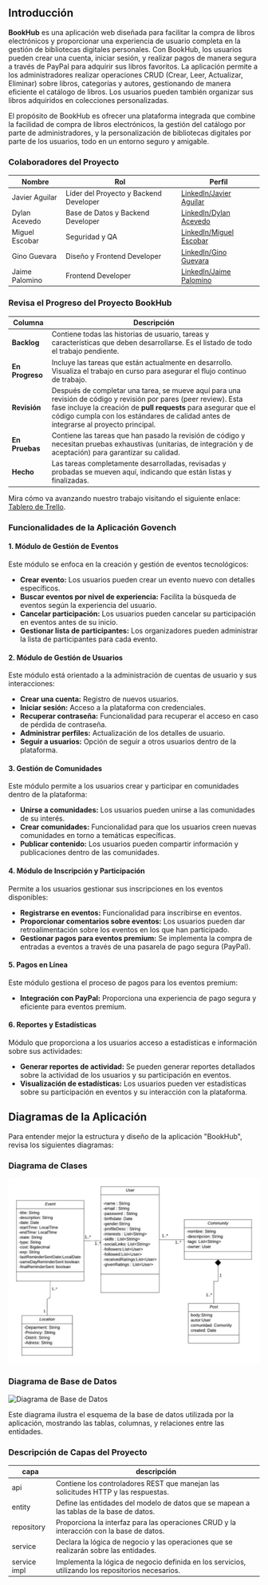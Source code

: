
## Introducción

**BookHub** es una aplicación web diseñada para facilitar la compra de libros electrónicos y proporcionar una experiencia de usuario completa en la gestión de bibliotecas digitales personales. Con BookHub, los usuarios pueden crear una cuenta, iniciar sesión, y realizar pagos de manera segura a través de PayPal para adquirir sus libros favoritos. La aplicación permite a los administradores realizar operaciones CRUD (Crear, Leer, Actualizar, Eliminar) sobre libros, categorías y autores, gestionando de manera eficiente el catálogo de libros. Los usuarios pueden también organizar sus libros adquiridos en colecciones personalizadas.

El propósito de BookHub es ofrecer una plataforma integrada que combine la facilidad de compra de libros electrónicos, la gestión del catálogo por parte de administradores, y la personalización de bibliotecas digitales por parte de los usuarios, todo en un entorno seguro y amigable.

### Colaboradores del Proyecto

| **Nombre**           | **Rol**                                | **Perfil**                  |
|----------------------|----------------------------------------|-----------------------------|
| Javier Aguilar        | Líder del Proyecto y Backend Developer | [LinkedIn/Javier Aguilar]()  |
| Dylan Acevedo         | Base de Datos y Backend Developer      | [LinkedIn/Dylan Acevedo]()   |
| Miguel Escobar        | Seguridad y QA                        | [LinkedIn/Miguel Escobar]()  |
| Gino Guevara          | Diseño y Frontend Developer            | [LinkedIn/Gino Guevara]()    |
| Jaime Palomino        | Frontend Developer                    | [LinkedIn/Jaime Palomino]()  |


### Revisa el Progreso del Proyecto BookHub

| **Columna**       | **Descripción**                                                                                                                                    |
|-------------------|----------------------------------------------------------------------------------------------------------------------------------------------------|
| **Backlog**       | Contiene todas las historias de usuario, tareas y características que deben desarrollarse. Es el listado de todo el trabajo pendiente.              |
| **En Progreso**   | Incluye las tareas que están actualmente en desarrollo. Visualiza el trabajo en curso para asegurar el flujo continuo de trabajo.                   |
| **Revisión**      | Después de completar una tarea, se mueve aquí para una revisión de código y revisión por pares (peer review). Esta fase incluye la creación de **pull requests** para asegurar que el código cumpla con los estándares de calidad antes de integrarse al proyecto principal. |
| **En Pruebas**    | Contiene las tareas que han pasado la revisión de código y necesitan pruebas exhaustivas (unitarias, de integración y de aceptación) para garantizar su calidad. |
| **Hecho**         | Las tareas completamente desarrolladas, revisadas y probadas se mueven aquí, indicando que están listas y finalizadas.                               |

Mira cómo va avanzando nuestro trabajo visitando el siguiente enlace: [Tablero de Trello](https://trello.com/b/5sNtLdze).


### Funcionalidades de la Aplicación Govench

#### 1. **Módulo de Gestión de Eventos**

Este módulo se enfoca en la creación y gestión de eventos tecnológicos:

- **Crear evento:** Los usuarios pueden crear un evento nuevo con detalles específicos.
- **Buscar eventos por nivel de experiencia:** Facilita la búsqueda de eventos según la experiencia del usuario.
- **Cancelar participación:** Los usuarios pueden cancelar su participación en eventos antes de su inicio.
- **Gestionar lista de participantes:** Los organizadores pueden administrar la lista de participantes para cada evento.

#### 2. **Módulo de Gestión de Usuarios**

Este módulo está orientado a la administración de cuentas de usuario y sus interacciones:

- **Crear una cuenta:** Registro de nuevos usuarios.
- **Iniciar sesión:** Acceso a la plataforma con credenciales.
- **Recuperar contraseña:** Funcionalidad para recuperar el acceso en caso de pérdida de contraseña.
- **Administrar perfiles:** Actualización de los detalles de usuario.
- **Seguir a usuarios:** Opción de seguir a otros usuarios dentro de la plataforma.

#### 3. **Gestión de Comunidades**

Este módulo permite a los usuarios crear y participar en comunidades dentro de la plataforma:

- **Unirse a comunidades:** Los usuarios pueden unirse a las comunidades de su interés.
- **Crear comunidades:** Funcionalidad para que los usuarios creen nuevas comunidades en torno a temáticas específicas.
- **Publicar contenido:** Los usuarios pueden compartir información y publicaciones dentro de las comunidades.

#### 4. **Módulo de Inscripción y Participación**

Permite a los usuarios gestionar sus inscripciones en los eventos disponibles:

- **Registrarse en eventos:** Funcionalidad para inscribirse en eventos.
- **Proporcionar comentarios sobre eventos:** Los usuarios pueden dar retroalimentación sobre los eventos en los que han participado.
- **Gestionar pagos para eventos premium:** Se implementa la compra de entradas a eventos a través de una pasarela de pago segura (PayPal).

#### 5. **Pagos en Línea**

Este módulo gestiona el proceso de pagos para los eventos premium:

- **Integración con PayPal:** Proporciona una experiencia de pago segura y eficiente para eventos premium.

#### 6. **Reportes y Estadísticas**

Módulo que proporciona a los usuarios acceso a estadísticas e información sobre sus actividades:

- **Generar reportes de actividad:** Se pueden generar reportes detallados sobre la actividad de los usuarios y su participación en eventos.
- **Visualización de estadísticas:** Los usuarios pueden ver estadísticas sobre su participación en eventos y su interacción con la plataforma.

## Diagramas de la Aplicación

Para entender mejor la estructura y diseño de la aplicación "BookHub", revisa los siguientes diagramas:

### Diagrama de Clases

![Diagrama de Clases](img/Diagrama%20Clases%20-%20Transa.jpeg)


### Diagrama de Base de Datos

![Diagrama de Base de Datos](img/Diagrama%20Base%20de%20Datos%20-%20BookHub.png)

Este diagrama ilustra el esquema de la base de datos utilizada por la aplicación, mostrando las tablas, columnas, y relaciones entre las entidades.

### Descripción de Capas del Proyecto

| capa        | descripción                                                                                  |
|-------------|----------------------------------------------------------------------------------------------|
| api         | Contiene los controladores REST que manejan las solicitudes HTTP y las respuestas.            |
| entity      | Define las entidades del modelo de datos que se mapean a las tablas de la base de datos.      |
| repository  | Proporciona la interfaz para las operaciones CRUD y la interacción con la base de datos.      |
| service     | Declara la lógica de negocio y las operaciones que se realizarán sobre las entidades.         |
| service impl| Implementa la lógica de negocio definida en los servicios, utilizando los repositorios necesarios. |

